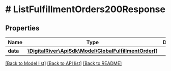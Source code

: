 # # ListFulfillmentOrders200Response

## Properties

Name | Type | Description | Notes
------------ | ------------- | ------------- | -------------
**data** | [**\DigitalRiver\ApiSdk\Model\GlobalFulfillmentOrder[]**](GlobalFulfillmentOrder.md) |  | [optional]

[[Back to Model list]](../../README.md#models) [[Back to API list]](../../README.md#endpoints) [[Back to README]](../../README.md)
